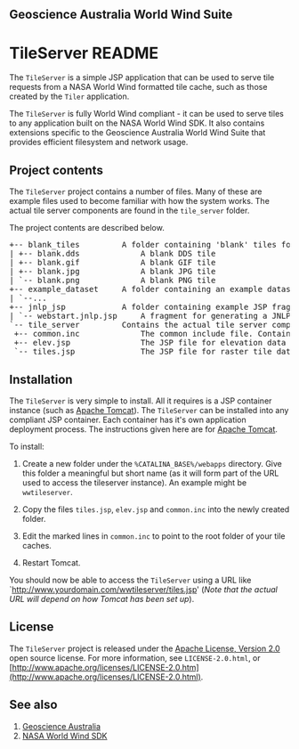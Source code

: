 ## Geoscience Australia World Wind Suite ##
# TileServer README #

The `TileServer` is a simple JSP application that can be used to serve tile requests from a 
NASA World Wind formatted tile cache, such as those created by the `Tiler` application.

The `TileServer` is fully World Wind compliant - it can be used to serve tiles to any application
built on the NASA World Wind SDK. It also contains extensions specific to the Geoscience Australia
World Wind Suite that provides efficient filesystem and network usage.

## Project contents ##
The `TileServer` project contains a number of files. Many of these are example files used to become familiar
with how the system works. The actual tile server components are found in the `tile_server` folder. 

The project contents are described below.

<pre>
+-- blank_tiles			A folder containing 'blank' tiles for use as placeholders
| +-- blank.dds				A blank DDS tile
| +-- blank.gif				A blank GIF tile
| +-- blank.jpg				A blank JPG tile
| `-- blank.png				A blank PNG tile
+-- example_dataset		A folder containing an example dataset structure. For use as a reference only.
| `--...
+-- jnlp_jsp			A folder containing example JSP fragments that generate Java webstart JNLP responses.
| `-- webstart.jnlp.jsp		A fragment for generating a JNLP response for the GA worldwind application
`-- tile_server			Contains the actual tile server components
 +-- common.inc				The common include file. Contains the logic for the tile server
 +-- elev.jsp				The JSP file for elevation data requests
 `-- tiles.jsp				The JSP file for raster tile data requests
</pre>

## Installation ##
The `TileServer` is very simple to install. All it requires is a JSP container instance (such as [Apache Tomcat](http://tomcat.apache.org/)).
The `TileServer` can be installed into any compliant JSP container. Each container has it's own application deployment process. The instructions
given here are for [Apache Tomcat](http://tomcat.apache.org/).

To install:

1.	Create a new folder under the `%CATALINA_BASE%/webapps` directory. Give this folder a meaningful but short name (as it will form part of the URL
	used to access the tileserver instance). 
	An example might be `wwtileserver`.

2.	Copy the files `tiles.jsp`, `elev.jsp` and `common.inc` into the newly created folder.

3.	Edit the marked lines in `common.inc` to point to the root folder of your tile caches.

4.	Restart Tomcat.

You should now be able to access the `TileServer` using a URL like `http://www.yourdomain.com/wwtileserver/tiles.jsp' 
(_Note that the actual URL will depend on how Tomcat has been set up_).

## License ##

The `TileServer` project is released under the [Apache License, Version 2.0](http://www.apache.org/licenses/LICENSE-2.0.html) open source license.
For more information, see `LICENSE-2.0.html`, or [http://www.apache.org/licenses/LICENSE-2.0.htm](http://www.apache.org/licenses/LICENSE-2.0.html).

## See also ##

1. [Geoscience Australia](http://www.ga.gov.au)
2. [NASA World Wind SDK](http://worldwind.arc.nasa.gov/java/)